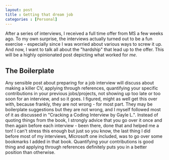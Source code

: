 ```yaml
---
layout: post
title : Getting that dream job
categories : [Personal]
---
```


After a series of interviews, I received a full time offer from MS a few weeks ago. To my own surprise, the interviews actually turned out to be a fun exercise - especially since I was worried about various ways to screw it up. And now, I want to talk all about the "hardship" that lead up to the offer. This will be a highly opinionated post depicting what worked for *me*.

The Boilerplate
----
Any sensible post about preparing for a job interview will discuss about making a killer CV, applying through references, quantifying your specific contributions in your previous jobs/projects, not showing up too late or too soon for an interview, and so it goes. I figured, might as well get this over with, because frankly, they are not wrong - for most part. They may be boilerplate suggestions but they are not wrong, and I myself followed most of it as discussed in "Cracking a Coding Interview by Gayle L.". Instead of quoting things from the book, I strongly advice that you go over it once and then again before each interview - been there, done that and helped me a ton! I can't stress this enough but just so you know, the last thing I did before most of my interviews, Microsoft one included, was to go over some bookmarks I added in that book. Quantifying your contributions is good thing and applying through references definitely puts you in a better position than otherwise.



